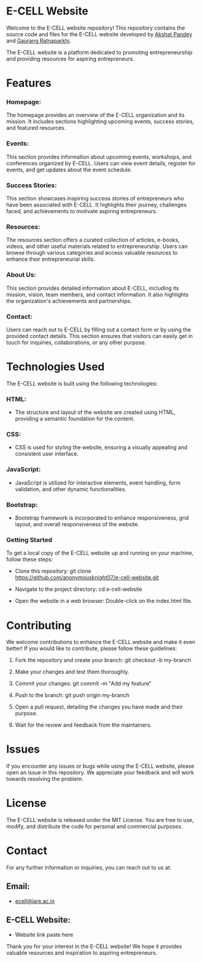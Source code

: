 # E-CELL Website
Welcome to the E-CELL website repository! This repository contains the source code and files for the E-CELL website developed by [Akshat Pandey](https://www.linkedin.com/in/akshat-pandey-5a2107228/) and [Gaurang Ratnaparkhi](https://www.linkedin.com/in/gaurangratnaparkhi). 

The E-CELL website is a platform dedicated to promoting entrepreneurship and providing resources for aspiring entrepreneurs.

# Features
### Homepage: 
The homepage provides an overview of the E-CELL organization and its mission. It includes sections highlighting upcoming events, success stories, and featured resources.

### Events:
This section provides information about upcoming events, workshops, and conferences organized by E-CELL. Users can view event details, register for events, and get updates about the event schedule.

### Success Stories: 
This section showcases inspiring success stories of entrepreneurs who have been associated with E-CELL. It highlights their journey, challenges faced, and achievements to motivate aspiring entrepreneurs.

### Resources: 
The resources section offers a curated collection of articles, e-books, videos, and other useful materials related to entrepreneurship. Users can browse through various categories and access valuable resources to enhance their entrepreneurial skills.

### About Us: 
This section provides detailed information about E-CELL, including its mission, vision, team members, and contact information. It also highlights the organization's achievements and partnerships.

### Contact: 
Users can reach out to E-CELL by filling out a contact form or by using the provided contact details. This section ensures that visitors can easily get in touch for inquiries, collaborations, or any other purpose.

# Technologies Used
The E-CELL website is built using the following technologies:

### HTML: 
- The structure and layout of the website are created using HTML, providing a semantic foundation for the content.

### CSS: 
- CSS is used for styling the website, ensuring a visually appealing and consistent user interface.

### JavaScript: 
- JavaScript is utilized for interactive elements, event handling, form validation, and other dynamic functionalities.

### Bootstrap: 
- Bootstrap framework is incorporated to enhance responsiveness, grid layout, and overall responsiveness of the website.

### Getting Started
To get a local copy of the E-CELL website up and running on your machine, follow these steps:

- Clone this repository: git clone https://github.com/anonymousknight07/e-cell-website.git

- Navigate to the project directory: cd e-cell-website

- Open the website in a web browser: Double-click on the index.html file.

# Contributing
We welcome contributions to enhance the E-CELL website and make it even better! If you would like to contribute, please follow these guidelines:

1. Fork the repository and create your branch: git checkout -b my-branch

2. Make your changes and test them thoroughly.

3. Commit your changes: git commit -m "Add my feature"

4. Push to the branch: git push origin my-branch

5. Open a pull request, detailing the changes you have made and their purpose.

6. Wait for the review and feedback from the maintainers.

# Issues
If you encounter any issues or bugs while using the E-CELL website, please open an issue in this repository. We appreciate your feedback and will work towards resolving the problem.

# License
The E-CELL website is released under the MIT License. You are free to use, modify, and distribute the code for personal and commercial purposes.

# Contact
For any further information or inquiries, you can reach out to us at:

## Email: 
- ecell@iare.ac.in
## E-CELL Website: 
- Website link paste here

Thank you for your interest in the E-CELL website! We hope it provides valuable resources and inspiration to aspiring entrepreneurs.
